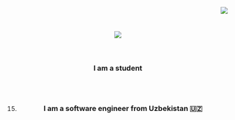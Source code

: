 ​
<img align="right" src="https://visitor-badge.laobi.icu/badge?page_id=salesp07.salesp07" />
​
​
<h1 align="center">
    <img src="https://readme-typing-svg.herokuapp.com/?font=Righteous&size=35&center=true&vCenter=true&width=500&height=70&duration=4000&lines=Hi+There!+👋;+I'm+Rayhona+Yuldasheva!;" />
</h1>
​
<h3 align="center">I am a student </h3>
​
<br/>
​
<div align="center">

15.	<h3 align="center">I am a software engineer from Uzbekistan 🇺🇿</h3>
